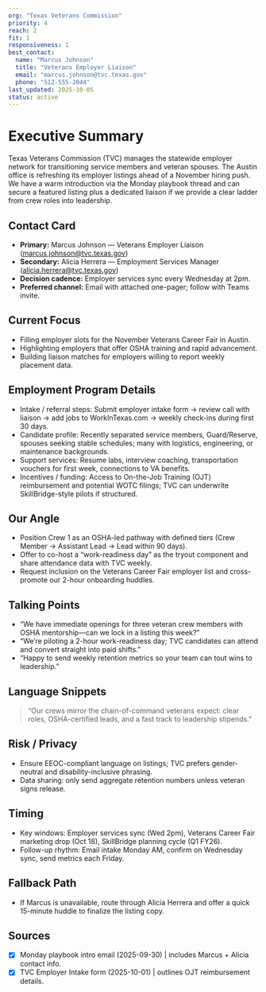 ```yaml
---
org: "Texas Veterans Commission"
priority: 4
reach: 2
fit: 1
responsiveness: 1
best_contact:
  name: "Marcus Johnson"
  title: "Veterans Employer Liaison"
  email: "marcus.johnson@tvc.texas.gov"
  phone: "512-555-2044"
last_updated: 2025-10-05
status: active
---
```


# Executive Summary
Texas Veterans Commission (TVC) manages the statewide employer network for transitioning service members and veteran spouses. The Austin office is refreshing its employer listings ahead of a November hiring push. We have a warm introduction via the Monday playbook thread and can secure a featured listing plus a dedicated liaison if we provide a clear ladder from crew roles into leadership.

## Contact Card
- **Primary:** Marcus Johnson — Veterans Employer Liaison (marcus.johnson@tvc.texas.gov)
- **Secondary:** Alicia Herrera — Employment Services Manager (alicia.herrera@tvc.texas.gov)
- **Decision cadence:** Employer services sync every Wednesday at 2pm.
- **Preferred channel:** Email with attached one-pager; follow with Teams invite.

## Current Focus
- Filling employer slots for the November Veterans Career Fair in Austin.
- Highlighting employers that offer OSHA training and rapid advancement.
- Building liaison matches for employers willing to report weekly placement data.

## Employment Program Details
- Intake / referral steps: Submit employer intake form → review call with liaison → add jobs to WorkInTexas.com → weekly check-ins during first 30 days.
- Candidate profile: Recently separated service members, Guard/Reserve, spouses seeking stable schedules; many with logistics, engineering, or maintenance backgrounds.
- Support services: Resume labs, interview coaching, transportation vouchers for first week, connections to VA benefits.
- Incentives / funding: Access to On-the-Job Training (OJT) reimbursement and potential WOTC filings; TVC can underwrite SkillBridge-style pilots if structured.

## Our Angle
- Position Crew 1 as an OSHA-led pathway with defined tiers (Crew Member → Assistant Lead → Lead within 90 days).
- Offer to co-host a “work-readiness day” as the tryout component and share attendance data with TVC weekly.
- Request inclusion on the Veterans Career Fair employer list and cross-promote our 2-hour onboarding huddles.

## Talking Points
- “We have immediate openings for three veteran crew members with OSHA mentorship—can we lock in a listing this week?”
- “We’re piloting a 2-hour work-readiness day; TVC candidates can attend and convert straight into paid shifts.”
- “Happy to send weekly retention metrics so your team can tout wins to leadership.”

## Language Snippets
> “Our crews mirror the chain-of-command veterans expect: clear roles, OSHA-certified leads, and a fast track to leadership stipends.”

## Risk / Privacy
- Ensure EEOC-compliant language on listings; TVC prefers gender-neutral and disability-inclusive phrasing.
- Data sharing: only send aggregate retention numbers unless veteran signs release.

## Timing
- Key windows: Employer services sync (Wed 2pm), Veterans Career Fair marketing drop (Oct 18), SkillBridge planning cycle (Q1 FY26).
- Follow-up rhythm: Email intake Monday AM, confirm on Wednesday sync, send metrics each Friday.

## Fallback Path
- If Marcus is unavailable, route through Alicia Herrera and offer a quick 15-minute huddle to finalize the listing copy.

## Sources
- [x] Monday playbook intro email (2025-09-30) | includes Marcus + Alicia contact info.
- [x] TVC Employer Intake form (2025-10-01) | outlines OJT reimbursement details.
